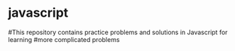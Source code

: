 # javascript
#This repository contains practice problems and solutions in Javascript for learning
#more complicated problems
